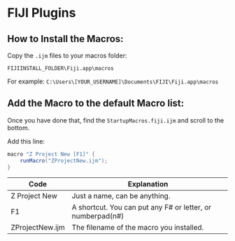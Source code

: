 # FIJI Plugins

## How to Install the Macros:
Copy the `.ijm` files to your macros folder:

`FIJIINSTALL_FOLDER\Fiji.app\macros`

For example:
`C:\Users\[YOUR_USERNAME]\Documents\FIJI\Fiji.app\macros`


## Add the Macro to the default Macro list:

Once you have done that, find the `StartupMacros.fiji.ijm` and scroll to the bottom.

Add this line:

```java
macro "Z Project New [F1]" {
	runMacro("ZProjectNew.ijm");
}
```

| Code  | Explanation |
| ------------- | ------------- |
| Z Project New  | Just a name, can be anything.  |
| F1  | A shortcut. You can put any F# or letter, or numberpad(n#)  |
| ZProjectNew.ijm | The filename of the macro you installed. |
